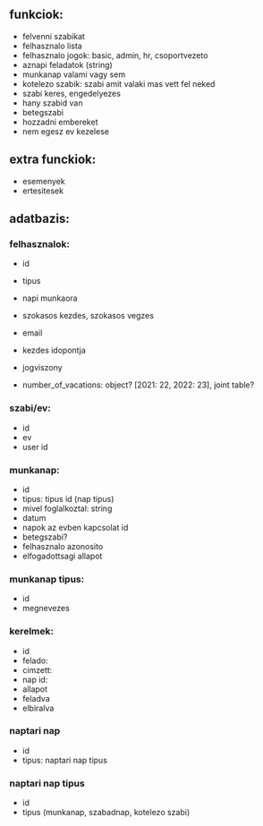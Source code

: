 ## funkciok:
* felvenni szabikat
* felhasznalo lista
* felhasznalo jogok: basic, admin, hr, csoportvezeto
* aznapi feladatok (string)
* munkanap valami vagy sem
* kotelezo szabik: szabi amit valaki mas vett fel neked
* szabi keres, engedelyezes
* hany szabid van
* betegszabi
* hozzadni embereket
* nem egesz ev kezelese

## extra funckiok:
* esemenyek
* ertesitesek

## adatbazis:
### felhasznalok:
* id
* tipus
* napi munkaora
* szokasos kezdes, szokasos vegzes
* email
* kezdes idopontja
* jogviszony

* number_of_vacations: object? [2021: 22, 2022: 23], joint table?

### szabi/ev:
* id
* ev
* user id

### munkanap:
* id
* tipus: tipus id (nap tipus)
* mivel foglalkoztal: string
* datum
* napok az evben kapcsolat id
* betegszabi?
* felhasznalo azonosito
* elfogadottsagi allapot

### munkanap tipus:
* id
* megnevezes

### kerelmek:
* id
* felado:
* cimzett:
* nap id: 
* allapot
* feladva
* elbiralva

### naptari nap
* id
* tipus: naptari nap tipus

### naptari nap tipus
* id
* tipus (munkanap, szabadnap, kotelezo szabi)




